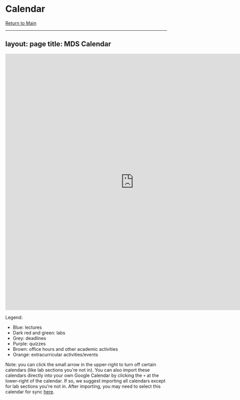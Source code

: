 # Calendar

[Return to Main](../README.md)

---
layout: page
title: MDS Calendar
---

<iframe src="https://calendar.google.com/calendar/embed?showTitle=0&showPrint=0&showTz=1&mode=WEEK&height=600&wkst=1&bgcolor=%23FFFFFF&src=luh223qsrlqmts9i86p7v6m204%40group.calendar.google.com&color=%23711616&src=vbqklh5f7qpkoplteurlb9r1ps%40group.calendar.google.com&color=%235F6B02&src=1ld9ugd459qepa0eb0e4b77kl0%40group.calendar.google.com&color=%232952A3&src=ejhrb9q92fkngsl2jmag6lccvg%40group.calendar.google.com&color=%23BE6D00&src=7mfpluc2hrdcbvko25bd6n2130%40group.calendar.google.com&color=%236B3304&src=51mn8ie2s8tfl2gum1f7r46n70%40group.calendar.google.com&color=%238E24AA&src=964d253b31a49ede0b204bf77d0ebe2aad27de506579b8fa0d72d60141a39040@group.calendar.google.com&color=%234E5D6C&ctz=America%2FVancouver" style="border-width:0" width="800" height="800" frameborder="0" scrolling="no"></iframe>


Legend:

- Blue: lectures
- Dark red and green: labs
- Grey: deadlines
- Purple: quizzes
- Brown: office hours and other academic activities
- Orange: extracurricular activities/events


Note: you can click the small arrow in the upper-right to turn off certain calendars (like lab sections you're not in). You can also import these calendars directly into your own Google Calendar by clicking the `+` at the lower-right of the calendar. If so, we suggest importing all calendars except for lab sections you're not in. After importing, you may need to select this calendar for sync [here](https://calendar.google.com/calendar/u/0/syncselect).
